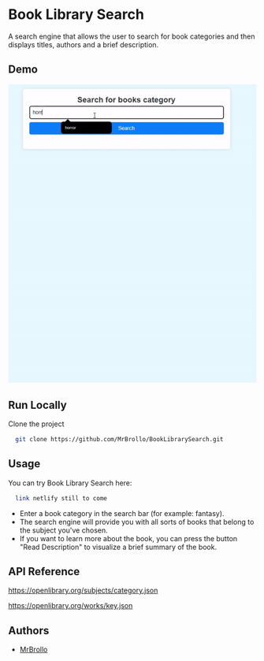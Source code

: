
# Book Library Search

A search engine that allows the user to search for book categories and then displays titles, authors and a brief description.


## Demo

![App BookLibrarySearch](/img/BookSearchgif.gif)


## Run Locally

Clone the project

```bash
  git clone https://github.com/MrBrollo/BookLibrarySearch.git
```


## Usage

You can try Book Library Search here:

```bash
  link netlify still to come
```

- Enter a book category in the search bar (for example: fantasy).
- The search engine will provide you with all sorts of books that belong to the subject you've chosen.
- If you want to learn more about the book, you can press the button "Read Description" to visualize a brief summary of the book.


## API Reference

https://openlibrary.org/subjects/category.json

https://openlibrary.org/works/key.json


## Authors

- [MrBrollo](https://github.com/MrBrollo)

